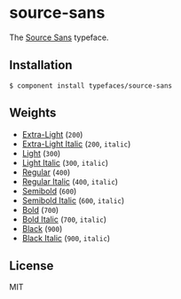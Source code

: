 # source-sans
  
  The [Source Sans](https://typekit.com/fonts/source-sans-pro) typeface.

## Installation

    $ component install typefaces/source-sans

## Weights
  
  * [Extra-Light](https://github.com/typefaces/source-sans-extra-light) (`200`)
  * [Extra-Light Italic](https://github.com/typefaces/source-sans-extra-light-italic) (`200`, `italic`)
  * [Light](https://github.com/typefaces/source-sans-light) (`300`)
  * [Light Italic](https://github.com/typefaces/source-sans-light-italic) (`300`, `italic`)
  * [Regular](https://github.com/typefaces/source-sans-regular) (`400`)
  * [Regular Italic](https://github.com/typefaces/source-sans-regular-italic) (`400`, `italic`)
  * [Semibold](https://github.com/typefaces/source-sans-semibold) (`600`)
  * [Semibold Italic](https://github.com/typefaces/source-sans-semibold-italic) (`600`, `italic`)
  * [Bold](https://github.com/typefaces/source-sans-bold) (`700`)
  * [Bold Italic](https://github.com/typefaces/source-sans-bold-italic) (`700`, `italic`)
  * [Black](https://github.com/typefaces/source-sans-black) (`900`)
  * [Black Italic](https://github.com/typefaces/source-sans-black-italic) (`900`, `italic`)

## License

  MIT
